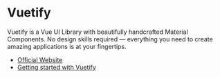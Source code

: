 # Vuetify

Vuetify is a Vue UI Library with beautifully handcrafted Material Components. No design skills required — everything you need to create amazing applications is at your fingertips.

- [Official Website](https://vuetifyjs.com/en/)
- [Getting started with Vuetify](https://vuetifyjs.com/en/getting-started/installation/)
